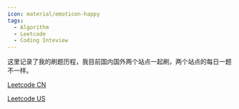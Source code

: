 ```yaml
---
icon: material/emoticon-happy
tags:
  - Algorithm
  - Leetcode
  - Coding Inteview
---
```


这里记录了我的刷题历程，我目前国内国外两个站点一起刷，两个站点的每日一题不一样。

[Leetcode CN](https://leetcode-cn.com)

[Leetcode US](https://leetcode.com)
